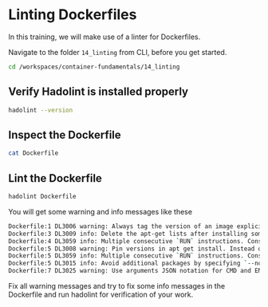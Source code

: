 # Linting Dockerfiles

In this training, we will make use of a linter for Dockerfiles.

Navigate to the folder `14_linting` from CLI, before you get started.

```bash
cd /workspaces/container-fundamentals/14_linting
```

## Verify Hadolint is installed properly

```bash
hadolint --version
```

## Inspect the Dockerfile

```bash
cat Dockerfile
```

## Lint the Dockerfile

```bash
hadolint Dockerfile
```

You will get some warning and info messages like these

```bash
Dockerfile:1 DL3006 warning: Always tag the version of an image explicitly
Dockerfile:3 DL3009 info: Delete the apt-get lists after installing something
Dockerfile:4 DL3059 info: Multiple consecutive `RUN` instructions. Consider consolidation.
Dockerfile:5 DL3008 warning: Pin versions in apt get install. Instead of `apt-get install <package>` use `apt-get install <package>=<version>`
Dockerfile:5 DL3059 info: Multiple consecutive `RUN` instructions. Consider consolidation.
Dockerfile:5 DL3015 info: Avoid additional packages by specifying `--no-install-recommends`
Dockerfile:7 DL3025 warning: Use arguments JSON notation for CMD and ENTRYPOINT arguments
```

Fix all warning messages and try to fix some info messages in the Dockerfile and run hadolint for verification of your work.
